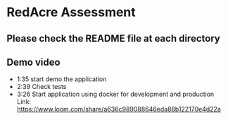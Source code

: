 # RedAcre Assessment

## Please check the README file at each directory

## Demo video
- 1:35 start demo the application   
- 2:39 Check tests   
- 3:26 Start application using docker for development and production   
Link:   
https://www.loom.com/share/a636c989088646eda88b122170e4d22a